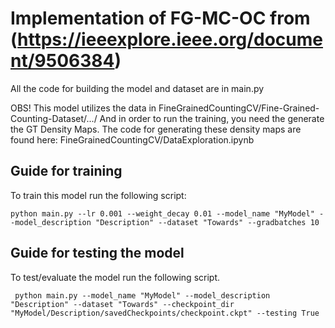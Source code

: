 # Implementation of FG-MC-OC from (https://ieeexplore.ieee.org/document/9506384)

All the code for building the model and dataset are in main.py

OBS! This model utilizes the data in FineGrainedCountingCV/Fine-Grained-Counting-Dataset/.../
And in order to run the training, you need the generate the GT Density Maps. The code for generating these density maps are found here: FineGrainedCountingCV/DataExploration.ipynb

## Guide for training

To train this model run the following script:

`python main.py --lr 0.001 --weight_decay 0.01 --model_name "MyModel" --model_description "Description" --dataset "Towards" --gradbatches 10`

## Guide for testing the model

To test/evaluate the model run the following script.

` python main.py --model_name "MyModel" --model_description "Description" --dataset "Towards" --checkpoint_dir "MyModel/Description/savedCheckpoints/checkpoint.ckpt" --testing True`

